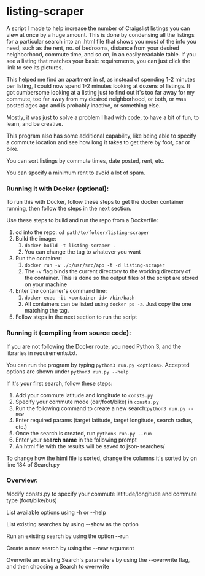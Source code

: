 # listing-scraper
A script I made to help increase the number of Craigslist listings you can view
at once by a huge amount. This is done by condensing all the listings for a 
particular search into an .html file that shows you most of the info you need,
 such as the rent, no. of bedrooms, distance from your desired neighborhood,
commute time, and so on, in an easily readable table. If you see a listing
that matches your basic requirements, you can just click the link to see
its pictures.

This helped me find an apartment in sf, as instead of spending 1-2 minutes
per listing, I could now spend 1-2 minutes looking at dozens of listings. 
It got cumbersome looking at a listing 
just to find out it's too far away for my commute, too far away from my 
desired neighborhood, or both, or was posted ages ago and is probably
inactive, or something else.

Mostly, it was just to solve a problem I had with code, to have a bit of fun,
to learn, and be creative.

This program also has some additional capability, like being able
to specify a commute location and see how long it takes to get there by foot,
car or bike. 

You can sort listings by commute times, date posted, rent, etc.

You can specify a minimum rent to avoid a lot of spam.

### Running it with Docker (optional):
To run this with Docker, follow these steps to get the docker container running, then follow the steps in the next section. 

Use these steps to build and run the repo from a Dockerfile:
1. cd into the repo: ```cd path/to/folder/listing-scraper```
2. Build the image:
   1. ```docker build -t listing-scraper .```
   2. You can change the tag to whatever you want
3. Run the container:
   1. ```docker run -v ./:/usr/src/app -t -d listing-scraper```
   2. The ```-v``` flag binds the current directory to the working directory of the container. This is done so the output files of the script are stored on your machine
4. Enter the container's command line:
   1. ```docker exec -it <container id> /bin/bash```
   2. All containers can be listed using ```docker ps -a```. Just copy the one matching the tag.
5. Follow steps in the next section to run the script

### Running it (compiling from source code):
If you are not following the Docker route, you need Python 3, and the libraries in requirements.txt.

You can run the program by typing ```python3 run.py <options>```. Accepted options are shown under ```python3 run.py --help``` 

If it's your first search, follow these steps:
1. Add your commute latitude and longitude to ```consts.py```
2. Specify your commute mode (car/foot/bike) in ```consts.py```
3. Run the following command to create a new search:```python3 run.py --new```
4. Enter required params (target latitude, target longitude, search radius, etc.)
5. Once the search is created, run ```python3 run.py --run```
6. Enter your **search name** in the following prompt
7. An html file with the results will be saved to json-searches/

To change how the html file is sorted, change the columns it's sorted by on line 184 of Search.py

### Overview:

Modify consts.py to specify your commute latitude/longitude and commute type (foot/bike/bus)

List available options using -h or --help

List existing searches by using --show as the option

Run an existing search by using the option --run 

Create a new search by using the --new argument

Overwrite an existing Search's parameters by using the --overwrite flag, and then choosing 
a Search to overwrite